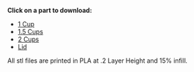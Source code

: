 **Click on a part to download:**

- [1 Cup](https://github.com/PetTutor/PetTutor-Mini-Parts/blob/main/Canister/Tum%206.1%20-%201%20cup%20Canister.stl)
- [1.5 Cups](https://github.com/PetTutor/PetTutor-Mini-Parts/blob/main/Canister/Tum%206x1.5%20-%201.5%20Cup%20Canister.stl)
- [2 Cups](https://github.com/PetTutor/PetTutor-Mini-Parts/blob/main/Canister/Tum%206x2%20-%202%20Cup%20Canister.stl)
- [Lid](https://github.com/PetTutor/PetTutor-Mini-Parts/blob/main/Canister/Tum%206.1%20-%20Lid.stl)

All stl files are printed in PLA at .2 Layer Height and 15% infill. 

